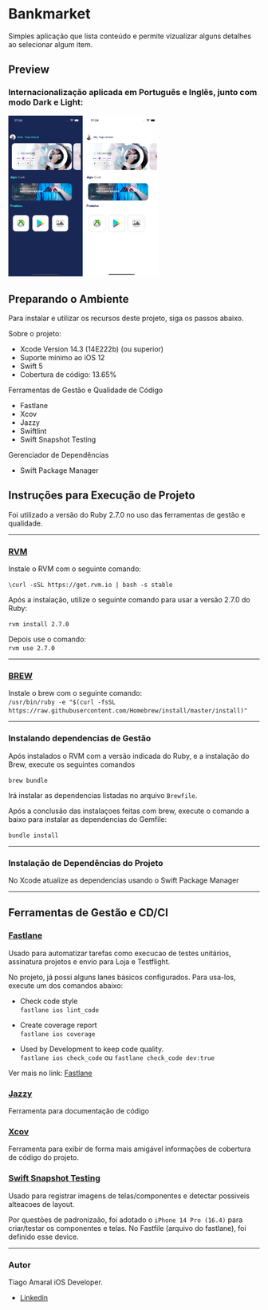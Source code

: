 # Bankmarket

Simples aplicação que lista conteúdo e permite vizualizar alguns detalhes ao selecionar algum item.

## Preview

### Internacionalização aplicada em Português e Inglês, junto com modo Dark e Light:

<p float="left">
<kbd><img src="./readmefiles/dark-mode-en.png" width="149"/></kbd>
<kbd><img src="./readmefiles/light-mode-pt.png" width="149"/></kbd>
<p>

## Preparando o Ambiente

Para instalar e utilizar os recursos deste projeto, siga os passos abaixo.

Sobre o projeto: <br>
- Xcode Version 14.3 (14E222b) (ou superior)<br>
- Suporte mínimo ao iOS 12<br>
- Swift 5<br>
- Cobertura de código: 13.65%

Ferramentas de Gestão e Qualidade de Código<br>
- Fastlane
- Xcov
- Jazzy
- Swiftlint
- Swift Snapshot Testing

Gerenciador de Dependências<br>
- Swift Package Manager

## Instruções para Execução de Projeto

Foi utilizado a versão do Ruby 2.7.0 no uso das ferramentas de gestão e qualidade.

---

### [RVM](https://rvm.io/)

Instale o RVM com o seguinte comando: <br>

```\curl -sSL https://get.rvm.io | bash -s stable```

Após a instalação, utilize o seguinte comando para usar a versão 2.7.0 do Ruby:

```rvm install 2.7.0```

Depois use o comando: <br>
```rvm use 2.7.0```

---

### [BREW](https://brew.sh/)

Instale o brew com o seguinte comando: <br>
```/usr/bin/ruby -e "$(curl -fsSL https://raw.githubusercontent.com/Homebrew/install/master/install)"```

---
### Instalando dependencias de Gestão

Após instalados o RVM com a versão indicada do Ruby, e a instalação do Brew, execute os seguintes comandos

```brew bundle```

Irá instalar as dependencias listadas no arquivo `Brewfile`.

Após a conclusão das instalaçoes feitas com brew, execute o comando a baixo para instalar as dependencias do Gemfile:

```bundle install```

---

### Instalação de Dependências do Projeto

No Xcode atualize as dependencias usando o Swift Package Manager

---

## Ferramentas de Gestão e CD/CI

### [Fastlane](https://docs.fastlane.tools/getting-started/ios/setup/)

Usado para automatizar tarefas como execucao de testes unitários, assinatura projetos e envio para Loja e Testflight.

No projeto, já possi alguns lanes básicos configurados. Para usa-los, execute um dos comandos abaixo:

- Check code style<br>
```fastlane ios lint_code```

- Create coverage report<br>
```fastlane ios coverage```

- Used by Development to keep code quality.<br>
```fastlane ios check_code``` ou ```fastlane check_code dev:true```

Ver mais no link: [Fastlane](https://fastlane.tools)

### [Jazzy](https://github.com/realm/jazzy)

Ferramenta para documentação de código

### [Xcov](https://github.com/fastlane-community/xcov)

Ferramenta para exibir de forma mais amigável informações de cobertura de código do projeto.

### [Swift Snapshot Testing](https://github.com/pointfreeco/swift-snapshot-testing)

Usado para registrar imagens de telas/componentes e detectar possiveis alteacoes de layout.

Por questões de padronizaão, foi adotado o `iPhone 14 Pro (16.4)` para criar/testar os componentes e telas. No Fastfile (arquivo do fastlane), foi definido esse device.

--- 

### Autor

Tiago Amaral iOS Developer.
<br>
- [Linkedin](https://www.linkedin.com/in/tiagoamaralios/)
